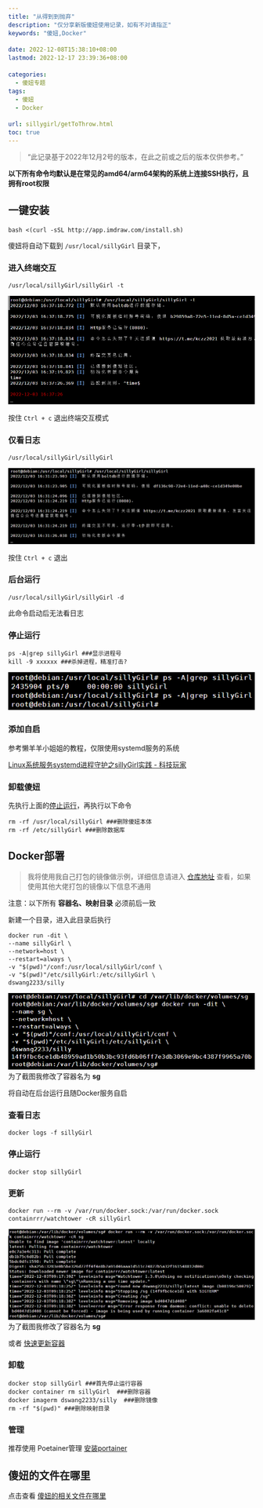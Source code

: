 ```yaml
---
title: "从得到到抛弃"
description: "仅分享新版傻妞使用记录，如有不对请指正"
keywords: "傻妞,Docker"

date: 2022-12-08T15:38:10+08:00
lastmod: 2022-12-17 23:39:36+08:00

categories:
  - 傻妞专题
tags:
  - 傻妞
  - Docker

url: sillygirl/getToThrow.html
toc: true
---
```


> “此记录基于2022年12月2号的版本，在此之前或之后的版本仅供参考。”

**以下所有命令均默认是在常见的amd64/arm64架构的系统上连接SSH执行，且拥有root权限**

## 一键安装

```Shell
bash <(curl -sSL http://app.imdraw.com/install.sh)
```

傻妞将自动下载到 `/usr/local/sillyGirl` 目录下，

### 进入终端交互

```Shell
/usr/local/sillyGirl/sillyGirl -t
```

![image.png](getToThrow/image.png)

按住 `Ctrl + c` 退出终端交互模式

### 仅看日志

```Shell
/usr/local/sillyGirl/sillyGirl
```

![image.png](getToThrow/image1.png)

按住 `Ctrl + c` 退出

### 后台运行

```Shell
/usr/local/sillyGirl/sillyGirl -d
```

此命令启动后无法看日志

### 停止运行 

```Shell
ps -A|grep sillyGirl ###显示进程号
kill -9 xxxxxx ###杀掉进程，精准打击?
```

![image.png](getToThrow/image2.png)

### 添加自启

参考懒羊羊小姐姐的教程，仅限使用systemd服务的系统

[Linux系统服务systemd进程守护之sillyGirl实践 - 科技玩家](https://www.kejiwanjia.com/jiaocheng/zheteng/notes/74594.html##systemctl)

### 卸载傻妞

先执行上面的[停止运行](#停止运行)，再执行以下命令

```Shell
rm -rf /usr/local/sillyGirl ###删除傻妞本体
rm -rf /etc/sillyGirl ###删除数据库
```

## Docker部署

> 我将使用我自己打包的镜像做示例，详细信息请进入 [仓库地址](https://hub.docker.com/r/dswang2233/silly) 查看，如果使用其他大佬打包的镜像以下信息不通用

注意：以下所有 **容器名、映射目录** 必须前后一致

新建一个目录，进入此目录后执行

```Shell
docker run -dit \
--name sillyGirl \
--network=host \
--restart=always \
-v "$(pwd)"/conf:/usr/local/sillyGirl/conf \
-v "$(pwd)"/etc/sillyGirl:/etc/sillyGirl \
dswang2233/silly
```

![为了截图我修改了容器名为 sg](getToThrow/image3.png)
为了截图我修改了容器名为 **sg**

将自动在后台运行且随Docker服务自启

### 查看日志

```Shell
docker logs -f sillyGirl
```

### 停止运行

```Shell
docker stop sillyGirl
```

### 更新

```Shell
docker run --rm -v /var/run/docker.sock:/var/run/docker.sock containrrr/watchtower -cR sillyGirl
```

![为了截图我修改了容器名为 sg](getToThrow/image4.png)
为了截图我修改了容器名为 **sg**

或者 [快速更新容器](install-docker/install-portainer.html#快速更新容器)

### 卸载

```Shell
docker stop sillyGirl ###首先停止运行容器
docker container rm sillyGirl  ###删除容器
docker imagerm dswang2233/silly  ###删除镜像
rm -rf "$(pwd)" ###删除映射目录
```

### 管理

推荐使用 Poetainer管理 [安装portainer](install-docker/install-portainer.html)

## 傻妞的文件在哪里

点击查看 [傻妞的相关文件在哪里](Q&A.html#傻妞的相关文件在哪里)